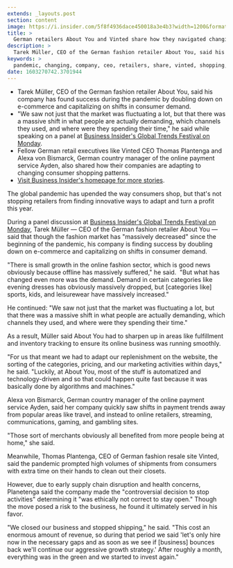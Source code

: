 ```yaml
--- 
extends: _layouts.post 
section: content 
image: https://i.insider.com/5f8f4936dace450018a3e4b3?width=1200&format=jpeg 
title: > 
  German retailers About You and Vinted share how they navigated changing shopping trends to succeed during the pandemic 
description: > 
  Tarek Müller, CEO of the German fashion retailer About You, said his company has found success during the pandemic by doubling down on e-commerce and capitalizing on shifts in consumer demand.Fellow German retail executives like Vinted CEO Thomas Plantenga and Alexa von Bismarck, German country manager of the online payment service Ayden, also shared how their companies are adapting to changing consumer shopping patterns."There is small growth in the online fashion sector, which is good news obviously because offline has massively suffered," he said.As a result, Müller said About You had to sharpen up in areas like fulfillment and inventory tracking to ensure its online business was running smoothly.Meanwhile, Thomas Plantenga, CEO of German fashion resale site Vinted, said the pandemic prompted high volumes of shipments from consumers with extra time on their hands to clean out their closets. 
keywords: > 
  pandemic, changing, company, ceo, retailers, share, vinted, shopping, navigated, fashion, massively, shifts, online, succeed, german, trends, business 
date: 1603270742.3701944 
--- 
```

<div><ul class="summary-list">
<li>Tarek M&#252;ller, CEO of the German fashion retailer About You, said his company has found success during the pandemic by doubling down on e-commerce and capitalizing on shifts in consumer demand.&#160;</li>
<li>"We saw not just that the market was fluctuating a lot, but that there was a massive shift in what people are actually demanding, which channels they used, and where were they spending their time," he said while speaking on a panel at <a href="https://trendsfestival.com/">Business Insider's Global Trends Festival on Monday</a>.</li>
<li>Fellow German retail executives like Vinted CEO Thomas Plantenga&#160;and Alexa von Bismarck, German country manager of the online payment service Ayden, also shared how their companies are adapting to changing consumer shopping patterns.&#160;</li>
<li><a href="https://www.businessinsider.com/?hprecirc-bullet">Visit Business Insider's homepage for more stories</a>.</li>
</ul>
<p id="gpt-post-retail-mobile_in_post_ad-fluid-1" class="ad ad-wrapper fluid in-post only-mobile"></p>

<p id="gpt-post-retail-desktop_in_post_ad-fluid-1" class="ad ad-wrapper fluid in-post only-desktop"></p>
<p>The global pandemic has upended the way consumers shop, but that's not stopping retailers from finding innovative ways to adapt and turn a profit this year.</p><p>During a panel discussion at <a href="https://trendsfestival.com/">Business Insider's Global Trends Festival on Monday</a>, Tarek M&#252;ller &#8212; CEO of the German fashion retailer About You &#8212; said that though the fashion market has "massively decreased" since the beginning of the pandemic, his company is finding success by doubling down on e-commerce and capitalizing on shifts in consumer demand.&#160;</p><p>"There is small growth in the online fashion sector, which is good news obviously because offline has massively suffered," he said.&#160; "But what has changed even more was the demand. Demand in certain categories like evening dresses has obviously massively dropped, but [categories like] sports, kids, and leisurewear have massively increased."&#160;</p><p>He continued: "We saw not just that the market was fluctuating a lot, but that there was a massive shift in what people are actually demanding, which channels they used, and where were they spending their time."</p><p>As a result, M&#252;ller said About You had to sharpen up in areas like fulfillment and inventory tracking to ensure its online business was running smoothly.</p><p>"For us that meant we had to adapt our replenishment on the website, the sorting of the categories, pricing, and our marketing activities within days," he said. "Luckily, at About You, most of the stuff is automatized and technology-driven and so that could happen quite fast because it was basically done by algorithms and machines."</p><p>Alexa von Bismarck, German country manager of the online payment service Ayden, said her company quickly saw shifts in payment trends away from popular areas like travel, and instead to online retailers, streaming, communications, gaming, and gambling sites.&#160;</p><p>"Those sort of merchants obviously all benefited from more people being at home," she said.</p>
<p id="gpt-post-retail-mobile_in_post_ad-fluid-2" class="ad ad-wrapper fluid in-post only-mobile"></p>

<p id="gpt-post-retail-desktop_in_post_ad-fluid-2" class="ad ad-wrapper fluid in-post only-desktop"></p>
<p>Meanwhile, Thomas Plantenga, CEO of German fashion resale site Vinted, said the pandemic prompted high volumes of shipments from consumers with extra time on their hands to clean out their closets.</p><p>However, due to early supply chain disruption and health concerns, Planetenga said the company made the "controversial decision to stop activities" determining it "was ethically not correct to stay open." Though the move posed a risk to the business, he found it ultimately served in his favor.&#160;</p><p>"We closed our business and stopped shipping," he said. "This cost an enormous amount of revenue, so during that period we said 'let's only hire now in the necessary gaps and as soon as we see if [business] bounces back we'll continue our aggressive growth strategy.' After roughly a month, everything was in the green and we started to invest again."&#160;</p>
                  </div>